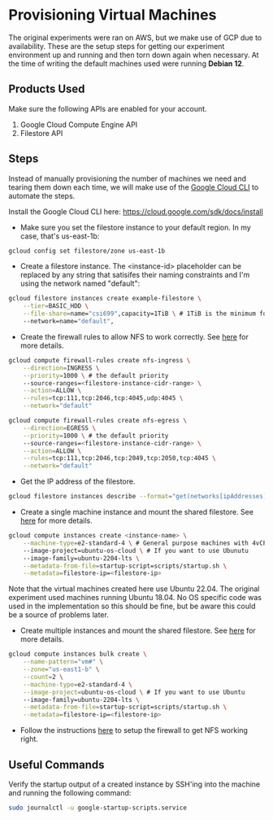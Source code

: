 # Provisioning Virtual Machines

The original experiments were ran on AWS, but we make use of GCP due to availability. These are the setup steps for getting our experiment environment up and running and then torn down again when necessary. At the time of writing the default machines used were running **Debian 12**.

## Products Used
Make sure the following APIs are enabled for your account.

1. Google Cloud Compute Engine API
1. Filestore API

## Steps 
Instead of manually provisioning the number of machines we need and tearing them down each time, we will make use of the [Google Cloud CLI](https://cloud.google.com/sdk/gcloud/reference) to automate the steps.

Install the Google Cloud CLI here: https://cloud.google.com/sdk/docs/install

- Make sure you set the filestore instance to your default region. In my case, that's us-east-1b:
```bash
gcloud config set filestore/zone us-east-1b
```

- Create a filestore instance. The \<instance-id\> placeholder can be replaced by any string that satisifes their naming constraints and I'm using the network named "default":
```bash
gcloud filestore instances create example-filestore \
    --tier=BASIC_HDD \
    --file-share=name="csi699",capacity=1TiB \ # 1TiB is the minimum for the BASIC_HDD tier
    --network=name="default",
```

- Create the firewall rules to allow NFS to work correctly. See [here](https://cloud.google.com/filestore/docs/configuring-firewall) for more details. 
```bash
gcloud compute firewall-rules create nfs-ingress \
    --direction=INGRESS \
    --priority=1000 \ # the default priority
    --source-ranges=<filestore-instance-cidr-range> \
    --action=ALLOW \
    --rules=tcp:111,tcp:2046,tcp:4045,udp:4045 \
    --network="default"
```

```bash
gcloud compute firewall-rules create nfs-egress \
    --direction=EGRESS \
    --priority=1000 \ # the default priority
    --source-ranges=<filestore-instance-cidr-range> \
    --action=ALLOW \
    --rules=tcp:111,tcp:2046,tcp:2049,tcp:2050,tcp:4045 \
    --network="default"
```

- Get the IP address of the filestore.
```bash
gcloud filestore instances describe --format="get(networks[ipAddresses][0])" <instance-id>
```

- Create a single machine instance and mount the shared filestore. See [here](https://cloud.google.com/compute/docs/instances/create-start-instance#publicimage) for more details.
```bash
gcloud compute instances create <instance-name> \
    --machine-type=e2-standard-4 \ # General purpose machines with 4vCPUs and 16GB memory
    --image-project=ubuntu-os-cloud \ # If you want to use Ubunutu
    --image-family=ubuntu-2204-lts \
    --metadata-from-file=startup-script=scripts/startup.sh \
    --metadata=filestore-ip=<filestore-ip>
```
Note that the virtual machines created here use Ubuntu 22.04. The original experiment used machines running Ubuntu 18.04. No OS specific code was used in the implementation so this should be fine, but be aware this could be a source of problems later.

- Create multiple instances and mount the shared filestore. See [here](https://cloud.google.com/compute/docs/instances/multiple/create-in-bulk#create_vms_in_bulk_in_a_region) for more details. 
```bash
gcloud compute instances bulk create \
    --name-pattern="vm#" \
    --zone="us-east1-b" \
    --count=2 \
    --machine-type=e2-standard-4 \
    --image-project=ubuntu-os-cloud \ # If you want to use Ubuntu
    --image-family=ubuntu-2204-lts \
    --metadata-from-file=startup-script=scripts/startup.sh \
    --metadata=filestore-ip=<filestore-ip>
```

- Follow the instructions [here](https://cloud.google.com/filestore/docs/configuring-firewall) to setup the firewall to get NFS working right.

## Useful Commands

Verify the startup output of a created instance by SSH'ing into the machine and running the following command:

```bash
sudo journalctl -u google-startup-scripts.service
```

